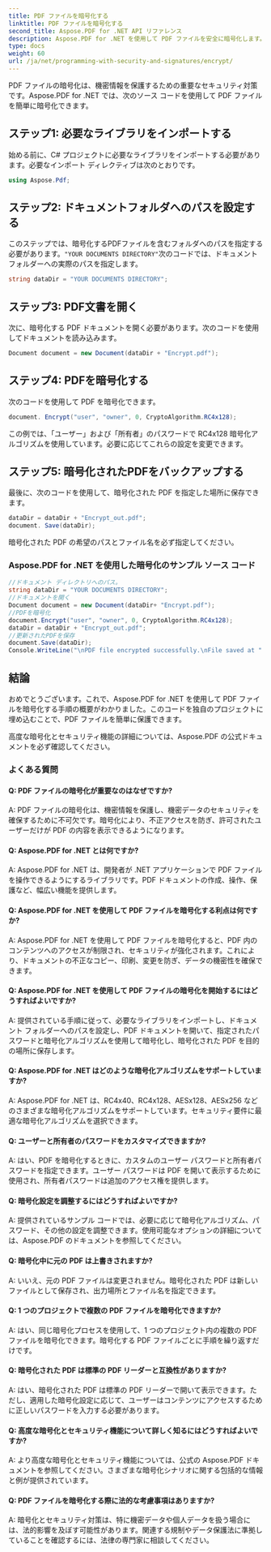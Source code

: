```yaml
---
title: PDF ファイルを暗号化する
linktitle: PDF ファイルを暗号化する
second_title: Aspose.PDF for .NET API リファレンス
description: Aspose.PDF for .NET を使用して PDF ファイルを安全に暗号化します。
type: docs
weight: 60
url: /ja/net/programming-with-security-and-signatures/encrypt/
---
```

PDF ファイルの暗号化は、機密情報を保護するための重要なセキュリティ対策です。Aspose.PDF for .NET では、次のソース コードを使用して PDF ファイルを簡単に暗号化できます。

## ステップ1: 必要なライブラリをインポートする

始める前に、C# プロジェクトに必要なライブラリをインポートする必要があります。必要なインポート ディレクティブは次のとおりです。

```csharp
using Aspose.Pdf;
```

## ステップ2: ドキュメントフォルダへのパスを設定する

このステップでは、暗号化するPDFファイルを含むフォルダへのパスを指定する必要があります。`"YOUR DOCUMENTS DIRECTORY"`次のコードでは、ドキュメント フォルダーへの実際のパスを指定します。

```csharp
string dataDir = "YOUR DOCUMENTS DIRECTORY";
```

## ステップ3: PDF文書を開く

次に、暗号化する PDF ドキュメントを開く必要があります。次のコードを使用してドキュメントを読み込みます。

```csharp
Document document = new Document(dataDir + "Encrypt.pdf");
```

## ステップ4: PDFを暗号化する

次のコードを使用して PDF を暗号化できます。

```csharp
document. Encrypt("user", "owner", 0, CryptoAlgorithm.RC4x128);
```

この例では、「ユーザー」および「所有者」のパスワードで RC4x128 暗号化アルゴリズムを使用しています。必要に応じてこれらの設定を変更できます。

## ステップ5: 暗号化されたPDFをバックアップする

最後に、次のコードを使用して、暗号化された PDF を指定した場所に保存できます。

```csharp
dataDir = dataDir + "Encrypt_out.pdf";
document. Save(dataDir);
```

暗号化された PDF の希望のパスとファイル名を必ず指定してください。

### Aspose.PDF for .NET を使用した暗号化のサンプル ソース コード 
```csharp
//ドキュメント ディレクトリへのパス。
string dataDir = "YOUR DOCUMENTS DIRECTORY";
//ドキュメントを開く
Document document = new Document(dataDir+ "Encrypt.pdf");
//PDFを暗号化
document.Encrypt("user", "owner", 0, CryptoAlgorithm.RC4x128);
dataDir = dataDir + "Encrypt_out.pdf";
//更新されたPDFを保存
document.Save(dataDir);
Console.WriteLine("\nPDF file encrypted successfully.\nFile saved at " + dataDir);
```

## 結論

おめでとうございます。これで、Aspose.PDF for .NET を使用して PDF ファイルを暗号化する手順の概要がわかりました。このコードを独自のプロジェクトに埋め込むことで、PDF ファイルを簡単に保護できます。

高度な暗号化とセキュリティ機能の詳細については、Aspose.PDF の公式ドキュメントを必ず確認してください。

### よくある質問

#### Q: PDF ファイルの暗号化が重要なのはなぜですか?

A: PDF ファイルの暗号化は、機密情報を保護し、機密データのセキュリティを確保するために不可欠です。暗号化により、不正アクセスを防ぎ、許可されたユーザーだけが PDF の内容を表示できるようになります。

#### Q: Aspose.PDF for .NET とは何ですか?

A: Aspose.PDF for .NET は、開発者が .NET アプリケーションで PDF ファイルを操作できるようにするライブラリです。PDF ドキュメントの作成、操作、保護など、幅広い機能を提供します。

#### Q: Aspose.PDF for .NET を使用して PDF ファイルを暗号化する利点は何ですか?

A: Aspose.PDF for .NET を使用して PDF ファイルを暗号化すると、PDF 内のコンテンツへのアクセスが制限され、セキュリティが強化されます。これにより、ドキュメントの不正なコピー、印刷、変更を防ぎ、データの機密性を確保できます。

#### Q: Aspose.PDF for .NET を使用して PDF ファイルの暗号化を開始するにはどうすればよいですか?

A: 提供されている手順に従って、必要なライブラリをインポートし、ドキュメント フォルダーへのパスを設定し、PDF ドキュメントを開いて、指定されたパスワードと暗号化アルゴリズムを使用して暗号化し、暗号化された PDF を目的の場所に保存します。

#### Q: Aspose.PDF for .NET はどのような暗号化アルゴリズムをサポートしていますか?

A: Aspose.PDF for .NET は、RC4x40、RC4x128、AESx128、AESx256 などのさまざまな暗号化アルゴリズムをサポートしています。セキュリティ要件に最適な暗号化アルゴリズムを選択できます。

#### Q: ユーザーと所有者のパスワードをカスタマイズできますか?

A: はい、PDF を暗号化するときに、カスタムのユーザー パスワードと所有者パスワードを指定できます。ユーザー パスワードは PDF を開いて表示するために使用され、所有者パスワードは追加のアクセス権を提供します。

#### Q: 暗号化設定を調整するにはどうすればよいですか?

A: 提供されているサンプル コードでは、必要に応じて暗号化アルゴリズム、パスワード、その他の設定を調整できます。使用可能なオプションの詳細については、Aspose.PDF のドキュメントを参照してください。

#### Q: 暗号化中に元の PDF は上書きされますか?

A: いいえ、元の PDF ファイルは変更されません。暗号化された PDF は新しいファイルとして保存され、出力場所とファイル名を指定できます。

#### Q: 1 つのプロジェクトで複数の PDF ファイルを暗号化できますか?

A: はい、同じ暗号化プロセスを使用して、1 つのプロジェクト内の複数の PDF ファイルを暗号化できます。暗号化する PDF ファイルごとに手順を繰り返すだけです。

#### Q: 暗号化された PDF は標準の PDF リーダーと互換性がありますか?

A: はい、暗号化された PDF は標準の PDF リーダーで開いて表示できます。ただし、適用した暗号化設定に応じて、ユーザーはコンテンツにアクセスするために正しいパスワードを入力する必要があります。

#### Q: 高度な暗号化とセキュリティ機能について詳しく知るにはどうすればよいですか?

A: より高度な暗号化とセキュリティ機能については、公式の Aspose.PDF ドキュメントを参照してください。さまざまな暗号化シナリオに関する包括的な情報と例が提供されています。

#### Q: PDF ファイルを暗号化する際に法的な考慮事項はありますか?

A: 暗号化とセキュリティ対策は、特に機密データや個人データを扱う場合には、法的影響を及ぼす可能性があります。関連する規制やデータ保護法に準拠していることを確認するには、法律の専門家に相談してください。